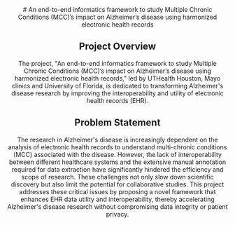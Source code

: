 <div align="center">
# An end-to-end informatics framework to study Multiple Chronic Conditions (MCC)’s impact on Alzheimer’s disease using harmonized electronic health records

## Project Overview
The project, "An end-to-end informatics framework to study Multiple Chronic Conditions (MCC)’s impact on Alzheimer’s disease using harmonized electronic health records," led by UTHealth Houston, Mayo clinics and University of Florida, is dedicated to transforming Alzheimer's disease research by improving the interoperability and utility of electronic health records (EHR). 

## Problem Statement
The research in Alzheimer's disease is increasingly dependent on the analysis of electronic health records to understand multi-chronic conditions (MCC) associated with the disease. However, the lack of interoperability between different healthcare systems and the extensive manual annotation required for data extraction have significantly hindered the efficiency and scope of research. These challenges not only slow down scientific discovery but also limit the potential for collaborative studies. This project addresses these critical issues by proposing a novel framework that enhances EHR data utility and interoperability, thereby accelerating Alzheimer's disease research without compromising data integrity or patient privacy.

</div>
